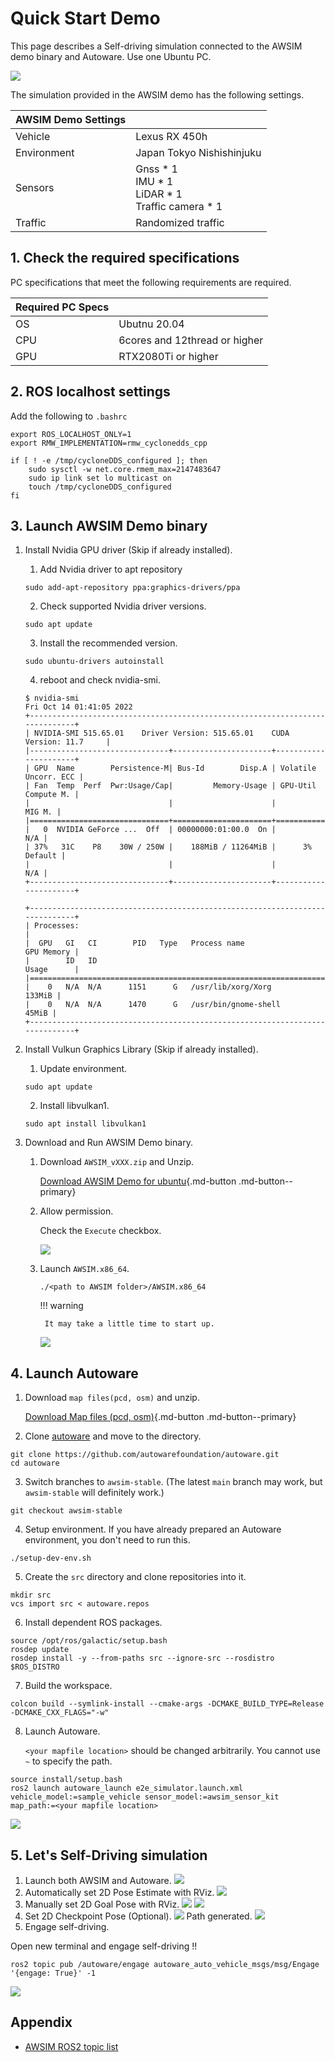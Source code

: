 # Quick Start Demo

This page describes a Self-driving simulation connected to the AWSIM demo binary and Autoware. Use one Ubuntu PC.

![](Image_top.png)

The simulation provided in the AWSIM demo has the following settings.

|AWSIM Demo Settings||
|:--|:--|
|Vehicle|Lexus RX 450h|
|Environment|Japan Tokyo Nishishinjuku|
|Sensors|Gnss * 1<br> IMU * 1<br> LiDAR * 1<br> Traffic camera * 1|
|Traffic|Randomized traffic|


## 1. Check the required specifications
PC specifications that meet the following requirements are required.

|Required PC Specs||
|:--|:--|
|OS|Ubutnu 20.04|
|CPU|6cores and 12thread or higher|
|GPU|RTX2080Ti or higher|


## 2. ROS localhost settings
    
Add the following to `.bashrc`
```
export ROS_LOCALHOST_ONLY=1
export RMW_IMPLEMENTATION=rmw_cyclonedds_cpp

if [ ! -e /tmp/cycloneDDS_configured ]; then
	sudo sysctl -w net.core.rmem_max=2147483647
	sudo ip link set lo multicast on
	touch /tmp/cycloneDDS_configured
fi
```

## 3. Launch AWSIM Demo binary

1. Install Nvidia GPU driver (Skip if already installed).
    1. Add Nvidia driver to apt repository
    ```
    sudo add-apt-repository ppa:graphics-drivers/ppa
    ```
    2. Check supported Nvidia driver versions.
    ```
    sudo apt update
    ```
    3. Install the recommended version.
    ```
    sudo ubuntu-drivers autoinstall
    ```
    4. reboot and check nvidia-smi.
    ```
    $ nvidia-smi 
    Fri Oct 14 01:41:05 2022       
    +-----------------------------------------------------------------------------+
    | NVIDIA-SMI 515.65.01    Driver Version: 515.65.01    CUDA Version: 11.7     |
    |-------------------------------+----------------------+----------------------+
    | GPU  Name        Persistence-M| Bus-Id        Disp.A | Volatile Uncorr. ECC |
    | Fan  Temp  Perf  Pwr:Usage/Cap|         Memory-Usage | GPU-Util  Compute M. |
    |                               |                      |               MIG M. |
    |===============================+======================+======================|
    |   0  NVIDIA GeForce ...  Off  | 00000000:01:00.0  On |                  N/A |
    | 37%   31C    P8    30W / 250W |    188MiB / 11264MiB |      3%      Default |
    |                               |                      |                  N/A |
    +-------------------------------+----------------------+----------------------+

    +-----------------------------------------------------------------------------+
    | Processes:                                                                  |
    |  GPU   GI   CI        PID   Type   Process name                  GPU Memory |
    |        ID   ID                                                   Usage      |
    |=============================================================================|
    |    0   N/A  N/A      1151      G   /usr/lib/xorg/Xorg                133MiB |
    |    0   N/A  N/A      1470      G   /usr/bin/gnome-shell               45MiB |
    +-----------------------------------------------------------------------------+
    ```

2. Install Vulkun Graphics Library (Skip if already installed).
    1. Update environment.
    ```
    sudo apt update
    ```
    2. Install libvulkan1.
    ```
    sudo apt install libvulkan1
    ```

3. Download and Run AWSIM Demo binary.
    1. Download `AWSIM_vXXX.zip` and Unzip.

        [Download AWSIM Demo for ubuntu](https://github.com/tier4/AWSIM/releases/download/v1.0.1/AWSIM_v1.0.1.zip){.md-button .md-button--primary}
    
    2. Allow permission.

        Check the `Execute` checkbox.

        ![](Image_1.png)

    3. Launch `AWSIM.x86_64`.
        ```
        ./<path to AWSIM folder>/AWSIM.x86_64
        ``` 
        
        !!! warning
        
            It may take a little time to start up.
        ![](Image_0.png)

## 4. Launch Autoware

1. Download `map files(pcd, osm)` and unzip.

    [Download Map files (pcd, osm)](https://github.com/tier4/AWSIM/releases/download/v1.0.0/nishishinjuku_autoware_map.zip){.md-button .md-button--primary}

2. Clone [autoware](https://github.com/autowarefoundation/autoware) and move to the directory.
```
git clone https://github.com/autowarefoundation/autoware.git
cd autoware
```
3. Switch branches to `awsim-stable`. (The latest `main` branch may work, but `awsim-stable` will definitely work.)
```
git checkout awsim-stable
```
4. Setup environment. If you have already prepared an Autoware environment, you don't need to run this.
```
./setup-dev-env.sh
```
5. Create the `src` directory and clone repositories into it.
```
mkdir src
vcs import src < autoware.repos
```
6. Install dependent ROS packages.
```
source /opt/ros/galactic/setup.bash
rosdep update
rosdep install -y --from-paths src --ignore-src --rosdistro $ROS_DISTRO
```
7. Build the workspace.
```
colcon build --symlink-install --cmake-args -DCMAKE_BUILD_TYPE=Release -DCMAKE_CXX_FLAGS="-w"
```
8. Launch Autoware.
    
    `<your mapfile location>` should be changed arbitrarily. You cannot use `~` to specify the path.
```
source install/setup.bash
ros2 launch autoware_launch e2e_simulator.launch.xml vehicle_model:=sample_vehicle sensor_model:=awsim_sensor_kit map_path:=<your mapfile location>
```
![](Image_2.png)

## 5. Let's Self-Driving simulation
1. Launch both AWSIM and Autoware.
![](Image_top.png)
2. Automatically set 2D Pose Estimate with RViz.
![](Image_Initial.png)
3. Manually set 2D Goal Pose with RViz.
![](Image_goal_0.png)
![](Image_goal_1.png)
4. Set 2D Checkpoint Pose (Optional).
![](Image_checkpoint_0.png)
Path generated.
![](Image_path.png)
5. Engage self-driving.

Open new terminal and engage self-driving !!

```
ros2 topic pub /autoware/engage autoware_auto_vehicle_msgs/msg/Engage '{engage: True}' -1
```
![](Image_running.png)

## Appendix
- [AWSIM ROS2 topic list](../../Components/ROS2/ROS2TopicList/index.md)

